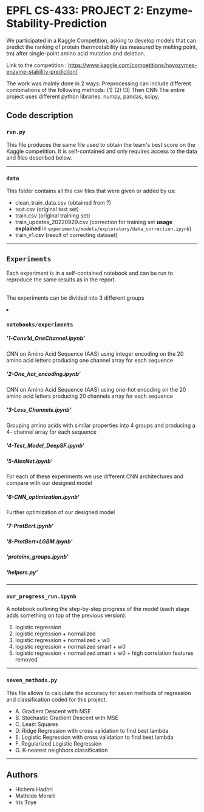# EPFL CS-433: PROJECT 2: Enzyme-Stability-Prediction


We participated in  a Kaggle Competition, asking to develop models that can predict the ranking of protein thermostability (as measured by melting point, tm) after single-point amino acid mutation and deletion.

Link to the competition : https://www.kaggle.com/competitions/novozymes-enzyme-stability-prediction/


The work was mainly done in 2 ways:
Preprocessing can include different combinations of the following methods: (1)  (2)  (3) 
Then CNN
The entire project uses different python libraries: numpy, pandas, scipy, 


## Code description 

### `run.py`

This file produces the same file used to obtain the team's best score on the Kaggle competition. It is self-contained and only requires access to the data and files described below.

---

### `data`

This folder contains all the csv files that were given or added by us:
* clean_train_data.csv (obtained from ?)
* test.csv (original test set)
* train.csv (original training set)
* train_updates_20220929.csv  (correction for training set **usage explained** in `experiments/models/exploratory/data_correction.ipynb`)
* train_v1.csv (result of correcting dataset)



---
## `Experiments`
Each experiment is in a self-contained notebook and can be run to reproduce the same results as in the report.

<br> The experiments can be divided into 3 different groups

<li>

</li>


### `notebooks/experiments`

##### '1-Conv1d_OneChannel.ipynb' 

CNN on Amino Acid Sequence (AAS) using integer encoding on the 20 amino acid letters producing one channel array for each sequence

##### '2-One_hot_encoding.ipynb'
CNN on Amino Acid Sequence (AAS) using one-hot encoding on the 20 amino acid letters producing 20  channels array for each sequence
##### '3-Less_Channels.ipynb'
Grouping  amino acids with similar properties into 4 groups and producing a 4- channel array for each sequence 


##### '4-Test_Model_DeepSF.ipynb'
##### '5-AlexNet.ipynb'
For each of these experiments we use different CNN architectures and compare with our designed model

##### '6-CNN_optimization.ipynb'
Further optimization of our designed model 


##### '7-ProtBert.ipynb'
##### '8-ProtBert+LGBM.ipynb'

##### 'proteins_groups.ipynb'
##### 'helpers.py'

--- 

### `our_progress_run.ipynb`

A notebook outlining the step-by-step progress of the model (each stage adds something on top of the previous version):

1. logistic regression 
2. logistic regression + normalized 
3. logistic regression + normalized + w0
4. logistic regression + normalized smart + w0
5. logistic regression + normalized smart + w0 + high correlation features removed


---
### `seven_methods.py`

This file allows to calculate the accuracy for seven methods of regression and classification coded for this project.

* A. Gradient Descent with MSE
* B. Stochastic Gradient Descent with MSE
* C. Least Squares 
* D. Ridge Regression with cross validation to find best lambda
* E. Logistic Regression with cross validation to find best lambda
* F. Regularized Logistic Regression
* G. K-nearest neighbors classification



---
## Authors 

* Hichem Hadhri
* Mathilde Morelli
* Iris Toye


